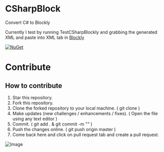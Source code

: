 # CSharpBlock

Convert C# to Blockly

Currently I test by running TestCSharpBlockly and grabbing the generated XML and paste into XML tab in [Blockly](https://blockly-demo.appspot.com/static/demos/code/index.html)

[![NuGet](https://img.shields.io/nuget/v/EzSmb.svg?label=NuGet)](https://www.nuget.org/packages/CSharpToBlockly/)

# Contribute
## How to contribute

1. Star this repository.
2. Fork this repository.
3. Clone the forked repository to your local machine. ( git clone <URL to cloned repository> )
4. Make updates (new challenges / enhancements / fixes). ( Open the file using any text editor )
5. Commit. ( git add . & git commit -m "<description>" )
6. Push the changes online. ( git push origin master )
7. Come back here and click on pull request tab and create a pull request.

![Image](https://static.vecteezy.com/system/resources/previews/000/400/849/non_2x/people-making-a-to-do-list-illustration-vector.jpg)

